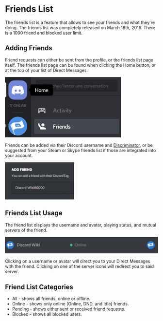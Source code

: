 <!-- TITLE: Friends List -->
<!-- SUBTITLE: A quick summary of the Friends List -->

# Friends List
The friends list is a feature that allows to see your friends and what they're doing. The friends list was completely released on March 18th, 2016. There is a 1000 friend and blocked user limit.

## Adding Friends
Friend requests can either be sent from the profile, or the friends list page itself. The friends list page can be found when clicking the Home button, or at the top of your list of Direct Messages. 

![Home](/uploads/direct-messages/home.png "Home")

Friends can be added via their Discord username and [Discriminator](https://discordia.me/discriminator), or be suggested from your Steam or Skype friends list if those are integrated into your account. 

![Adding A Friend](/uploads/friends-list/adding-a-friend.png "Adding a friend")

## Friends List Usage
The friend list displays the username and avatar, playing status, and mutual servers of the friend. 

![Friend in list](/uploads/aftrebh.png "Friend in list")

Clicking on a username or avatar will direct you to your Direct Messages with the friend. Clicking on one of the server icons will redirect you to said server.

## Friend List Categories

* All - shows all friends, online or offline.
* Online - shows only online (Online, DND, and Idle) friends.
* Pending - shows either sent or received friend requests.
* Blocked - shows all blocked users.